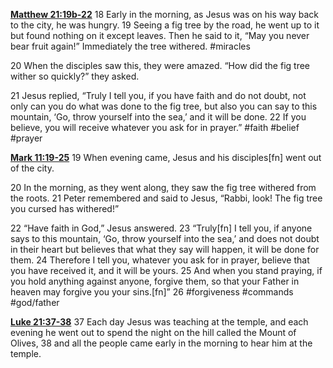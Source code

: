 **[Matthew 21:19b-22](http://www.blueletterbible.org/search/preSearch.cfm?Criteria=Matthew+21.19b+22&t=NIV)**
18 Early in the morning, as Jesus was on his way back to the city, he was hungry. 19 Seeing a fig tree by the road, he went up to it but found nothing on it except leaves. Then he said to it, “May you never bear fruit again!” Immediately the tree withered. #miracles 

20 When the disciples saw this, they were amazed. “How did the fig tree wither so quickly?” they asked.

21 Jesus replied, “Truly I tell you, if you have faith and do not doubt, not only can you do what was done to the fig tree, but also you can say to this mountain, ‘Go, throw yourself into the sea,’ and it will be done. 22 If you believe, you will receive whatever you ask for in prayer.” #faith #belief #prayer

**[Mark 11:19-25](http://www.blueletterbible.org/search/preSearch.cfm?Criteria=Mark+11.19-25&t=NIV)**
19 When evening came, Jesus and his disciples[fn] went out of the city.

20 In the morning, as they went along, they saw the fig tree withered from the roots. 21 Peter remembered and said to Jesus, “Rabbi, look! The fig tree you cursed has withered!”

22 “Have faith in God,” Jesus answered. 23 “Truly[fn] I tell you, if anyone says to this mountain, ‘Go, throw yourself into the sea,’ and does not doubt in their heart but believes that what they say will happen, it will be done for them. 24 Therefore I tell you, whatever you ask for in prayer, believe that you have received it, and it will be yours. 25 And when you stand praying, if you hold anything against anyone, forgive them, so that your Father in heaven may forgive you your sins.[fn]” 26 #forgiveness #commands #god/father 

**[Luke 21:37-38](http://www.blueletterbible.org/search/preSearch.cfm?Criteria=Luke+21.37-38&t=NIV)**
37 Each day Jesus was teaching at the temple, and each evening he went out to spend the night on the hill called the Mount of Olives, 38 and all the people came early in the morning to hear him at the temple.